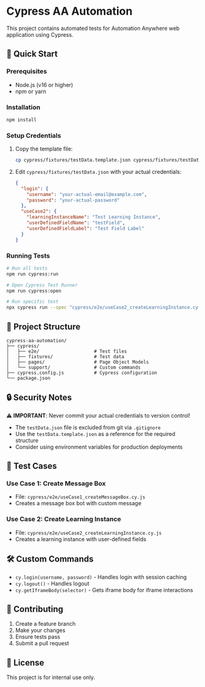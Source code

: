 # Cypress AA Automation

This project contains automated tests for Automation Anywhere web application using Cypress.

## 🚀 Quick Start

### Prerequisites
- Node.js (v16 or higher)
- npm or yarn

### Installation
```bash
npm install
```

### Setup Credentials
1. Copy the template file:
   ```bash
   cp cypress/fixtures/testData.template.json cypress/fixtures/testData.json
   ```

2. Edit `cypress/fixtures/testData.json` with your actual credentials:
   ```json
   {
     "login": {
       "username": "your-actual-email@example.com",
       "password": "your-actual-password"
     },
     "useCase2": {
       "learningInstanceName": "Test Learning Instance",
       "userDefinedFieldName": "testField",
       "userDefinedFieldLabel": "Test Field Label"
     }
   }
   ```

### Running Tests
```bash
# Run all tests
npm run cypress:run

# Open Cypress Test Runner
npm run cypress:open

# Run specific test
npx cypress run --spec "cypress/e2e/useCase2_createLearningInstance.cy.js"
```

## 📁 Project Structure
```
cypress-aa-automation/
├── cypress/
│   ├── e2e/                    # Test files
│   ├── fixtures/               # Test data
│   ├── pages/                  # Page Object Models
│   └── support/                # Custom commands
├── cypress.config.js           # Cypress configuration
└── package.json
```

## 🔒 Security Notes

⚠️ **IMPORTANT**: Never commit your actual credentials to version control!

- The `testData.json` file is excluded from git via `.gitignore`
- Use the `testData.template.json` as a reference for the required structure
- Consider using environment variables for production deployments

## 🧪 Test Cases

### Use Case 1: Create Message Box
- File: `cypress/e2e/useCase1_createMessageBox.cy.js`
- Creates a message box bot with custom message

### Use Case 2: Create Learning Instance
- File: `cypress/e2e/useCase2_createLearningInstance.cy.js`
- Creates a learning instance with user-defined fields

## 🛠️ Custom Commands

- `cy.login(username, password)` - Handles login with session caching
- `cy.logout()` - Handles logout
- `cy.getIframeBody(selector)` - Gets iframe body for iframe interactions

## 📝 Contributing

1. Create a feature branch
2. Make your changes
3. Ensure tests pass
4. Submit a pull request

## 📄 License

This project is for internal use only. 